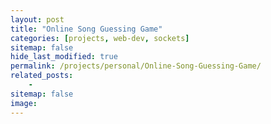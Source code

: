 ```yaml
---
layout: post
title: "Online Song Guessing Game"
categories: [projects, web-dev, sockets]
sitemap: false
hide_last_modified: true
permalink: /projects/personal/Online-Song-Guessing-Game/
related_posts:
    -
sitemap: false
image: 
---
```

